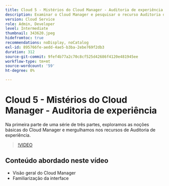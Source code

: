 ```yaml
---
title: Cloud 5 - Mistérios do Cloud Manager - Auditoria de experiência
description: Examinar o Cloud Manager e pesquisar o recurso Auditoria de experiência
version: Cloud Service
role: Admin, Developer
level: Intermediate
thumbnail: 343620.jpeg
hidefromtoc: true
recommendations: noDisplay, noCatalog
exl-id: 895766fe-aedd-4ae5-b3ba-2ebe769f2db3
duration: 312
source-git-commit: 9fef4b77a2c70c8cf525d42686f4120e481945ee
workflow-type: tm+mt
source-wordcount: '59'
ht-degree: 0%

---
```


# Cloud 5 - Mistérios do Cloud Manager - Auditoria de experiência

Na primeira parte de uma série de três partes, exploramos as noções básicas do Cloud Manager e mergulhamos nos recursos de Auditoria de experiência.

>[!VIDEO](https://video.tv.adobe.com/v/343620?quality=12&learn=on)

## Conteúdo abordado neste vídeo

+ Visão geral do Cloud Manager
+ Familiarização da interface
